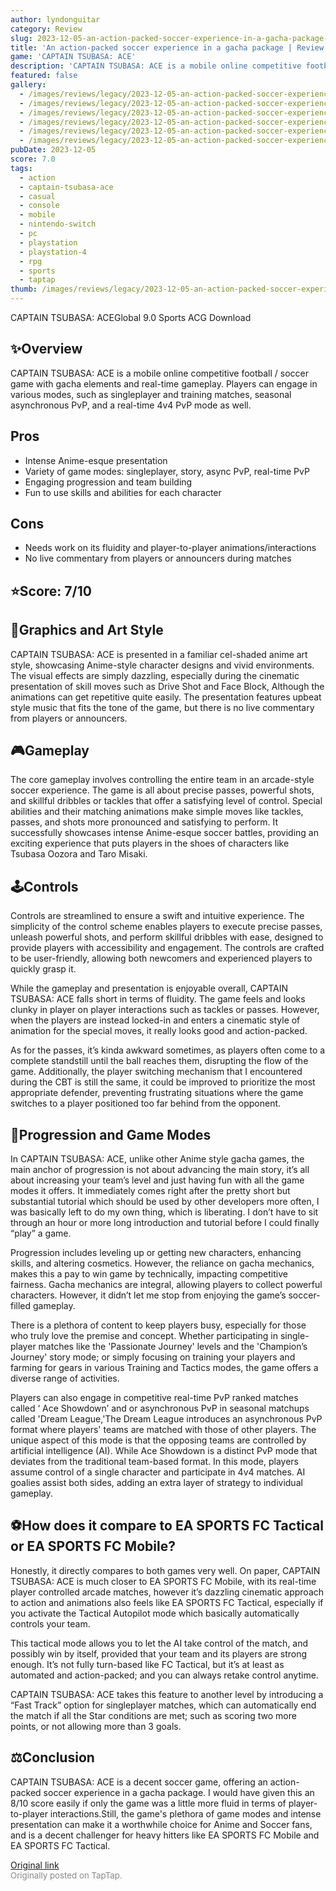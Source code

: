 ```yaml
---
author: lyndonguitar
category: Review
slug: 2023-12-05-an-action-packed-soccer-experience-in-a-gacha-package-review-captain-tsubasa-ace
title: 'An action-packed soccer experience in a gacha package | Review - CAPTAIN TSUBASA: ACE'
game: 'CAPTAIN TSUBASA: ACE'
description: 'CAPTAIN TSUBASA: ACE is a mobile online competitive football / soccer game with gacha elements and real-time gameplay. Players can engage in various modes, such as singleplayer and training matches, seasonal asynchronous PvP, and a real-time 4v4 PvP mode as well.'
featured: false
gallery:
  - /images/reviews/legacy/2023-12-05-an-action-packed-soccer-experience-in-a-gacha-package--review---captain-tsubasa-ace-0.avif
  - /images/reviews/legacy/2023-12-05-an-action-packed-soccer-experience-in-a-gacha-package--review---captain-tsubasa-ace-1.avif
  - /images/reviews/legacy/2023-12-05-an-action-packed-soccer-experience-in-a-gacha-package--review---captain-tsubasa-ace-2.avif
  - /images/reviews/legacy/2023-12-05-an-action-packed-soccer-experience-in-a-gacha-package--review---captain-tsubasa-ace-3.avif
  - /images/reviews/legacy/2023-12-05-an-action-packed-soccer-experience-in-a-gacha-package--review---captain-tsubasa-ace-4.avif
  - /images/reviews/legacy/2023-12-05-an-action-packed-soccer-experience-in-a-gacha-package--review---captain-tsubasa-ace-5.avif
pubDate: 2023-12-05
score: 7.0
tags:
  - action
  - captain-tsubasa-ace
  - casual
  - console
  - mobile
  - nintendo-switch
  - pc
  - playstation
  - playstation-4
  - rpg
  - sports
  - taptap
thumb: /images/reviews/legacy/2023-12-05-an-action-packed-soccer-experience-in-a-gacha-package--review---captain-tsubasa-ace-0.avif
---
```


CAPTAIN TSUBASA: ACEGlobal
9.0
Sports
ACG
Download


## ✨Overview

CAPTAIN TSUBASA: ACE is a mobile online competitive football / soccer game with gacha elements and real-time gameplay. Players can engage in various modes, such as singleplayer and training matches, seasonal asynchronous PvP, and a real-time 4v4 PvP mode as well.




## Pros
- Intense Anime-esque presentation
- Variety of game modes: singleplayer, story, async PvP, real-time PvP
- Engaging progression and team building
- Fun to use skills and abilities for each character





## Cons
- Needs work on its fluidity and player-to-player animations/interactions
- No live commentary from players or announcers during matches



## ⭐️Score: 7/10


## 🎨Graphics and Art Style

CAPTAIN TSUBASA: ACE is presented in a familiar cel-shaded anime art style, showcasing Anime-style character designs and vivid environments. The visual effects are simply dazzling, especially during the cinematic presentation of skill moves such as Drive Shot and Face Block, Although the animations can get repetitive quite easily. The presentation features upbeat style music that fits the tone of the game, but there is no live commentary from players or announcers.


## 🎮Gameplay

The core gameplay involves controlling the entire team in an arcade-style soccer experience. The game is all about precise passes, powerful shots, and skillful dribbles or tackles that offer a satisfying level of control. Special abilities and their matching animations make simple moves like tackles, passes, and shots more pronounced and satisfying to perform. It successfully showcases intense Anime-esque soccer battles, providing an exciting experience that puts players in the shoes of characters like Tsubasa Oozora and Taro Misaki.


## 🕹Controls

Controls are streamlined to ensure a swift and intuitive experience. The simplicity of the control scheme enables players to execute precise passes, unleash powerful shots, and perform skillful dribbles with ease, designed to provide players with accessibility and engagement. The controls are crafted to be user-friendly, allowing both newcomers and experienced players to quickly grasp it.

While the gameplay and presentation is enjoyable overall, CAPTAIN TSUBASA: ACE falls short in terms of fluidity. The game feels and looks clunky in player on player interactions such as tackles or passes. However, when the players are instead locked-in and enters a cinematic style of animation for the special moves, it really looks good and action-packed.

As for the passes, it’s kinda awkward sometimes, as players often come to a complete standstill until the ball reaches them, disrupting the flow of the game. Additionally, the player switching mechanism that I encountered during the CBT is still the same, it could be improved to prioritize the most appropriate defender, preventing frustrating situations where the game switches to a player positioned too far behind from the opponent.


## 📜Progression and Game Modes

In CAPTAIN TSUBASA: ACE, unlike other Anime style gacha games, the main anchor of progression is not about advancing the main story, it’s all about increasing your team’s level and just having fun with all the game modes it offers. It immediately comes right after the pretty short but substantial tutorial which should be used by other developers more often, I was basically left to do my own thing, which is liberating. I don’t have to sit through an hour or more long introduction and tutorial before I could finally “play” a game.

Progression includes leveling up or getting new characters, enhancing skills, and altering cosmetics. However, the reliance on gacha mechanics, makes this a pay to win game by technically, impacting competitive fairness. Gacha mechanics are integral, allowing players to collect powerful characters. However, it didn’t let me stop from enjoying the game’s soccer-filled gameplay.

There is a plethora of content to keep players busy, especially for those who truly love the premise and concept. Whether participating in single-player matches like the 'Passionate Journey' levels and the 'Champion’s Journey' story mode; or simply focusing on training your players and farming for gears in various Training and Tactics modes, the game offers a diverse range of activities.

Players can also engage in competitive real-time PvP ranked matches called ‘ Ace Showdown’ and or asynchronous PvP in seasonal matchups called 'Dream League,'The Dream League introduces an asynchronous PvP format where players' teams are matched with those of other players. The unique aspect of this mode is that the opposing teams are controlled by artificial intelligence (AI).  While Ace Showdown is a distinct PvP mode that deviates from the traditional team-based format. In this mode, players assume control of a single character and participate in 4v4 matches. AI goalies assist both sides, adding an extra layer of strategy to individual gameplay.


## ⚽How does it compare to EA SPORTS FC Tactical or EA SPORTS FC Mobile?

Honestly, it directly compares to both games very well. On paper, CAPTAIN TSUBASA: ACE is much closer to EA SPORTS FC Mobile, with its real-time player controlled arcade matches, however it’s dazzling cinematic approach to action and animations also feels like EA SPORTS FC Tactical, especially if you activate the Tactical Autopilot mode which basically automatically controls your team.

This tactical mode allows you to let the AI take control of the match, and possibly win by itself, provided that your team and its players are strong enough. It’s not fully turn-based like FC Tactical, but it’s at least as automated and action-packed; and you can always retake control anytime.

CAPTAIN TSUBASA: ACE takes this feature to another level by introducing a “Fast Track” option for singleplayer matches, which can automatically end the match if all the Star conditions are met; such as scoring two more points, or not allowing more than 3 goals.


## ⚖️Conclusion

CAPTAIN TSUBASA: ACE is a decent soccer game, offering an action-packed soccer experience in a gacha package. I would have given this an 8/10 score easily if only the game was a little more fluid in terms of player-to-player interactions.Still, the game's plethora of game modes and intense presentation can make it a worthwhile choice for Anime and Soccer fans, and is a decent challenger for heavy hitters like EA SPORTS FC Mobile and EA SPORTS FC Tactical.

[Original link](https://www.taptap.io/post/6629638)<br><span style="font-size: 0.95em; color: #888;">Originally posted on TapTap.</span>